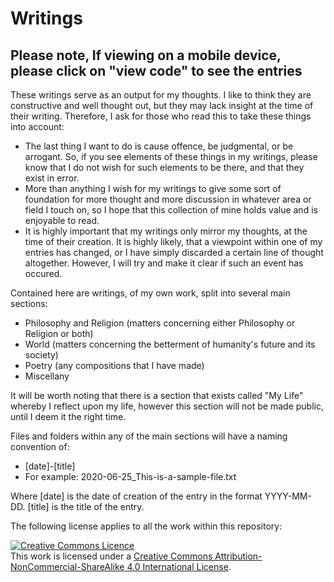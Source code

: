 # Writings

## Please note, If viewing on a mobile device, please click on "view code" to see the entries ##

These writings serve as an output for my thoughts. I like to think they are constructive and well thought out, but they may lack insight at the time of their writing. Therefore, I ask for those who read this to take these things into account:
- The last thing I want to do is cause offence, be judgmental, or be arrogant. So, if you see elements of these things in my writings, please know that I do not wish for such elements to be there, and that they exist in error.
- More than anything I wish for my writings to give some sort of foundation for more thought and more discussion in whatever area or field I touch on, so I hope that this collection of mine holds value and is enjoyable to read.
- It is highly important that my writings only mirror my thoughts, at the time of their creation. It is highly likely, that a viewpoint within one of my entries has changed, or I have simply discarded a certain line of thought altogether. However, I will try and make it clear if such an event has occured.

Contained here are writings, of my own work, split into several main sections:
- Philosophy and Religion (matters concerning either Philosophy or Religion or both)
- World (matters concerning the betterment of humanity's future and its society)
- Poetry (any compositions that I have made)
- Miscellany

It will be worth noting that there is a section that exists called "My Life" whereby I reflect upon my life, however this section will not be made public, until I deem it the right time.

Files and folders within any of the main sections will have a naming convention of:
- [date]-[title]
- For example: 2020-06-25_This-is-a-sample-file.txt

Where [date] is the date of creation of the entry in the format YYYY-MM-DD. [title] is the title of the entry.

The following license applies to all the work within this repository:

<a rel="license" href="http://creativecommons.org/licenses/by-nc-sa/4.0/"><img alt="Creative Commons Licence" style="border-width:0" src="https://i.creativecommons.org/l/by-nc-sa/4.0/88x31.png" /></a><br />This work is licensed under a <a rel="license" href="http://creativecommons.org/licenses/by-nc-sa/4.0/">Creative Commons Attribution-NonCommercial-ShareAlike 4.0 International License</a>.
